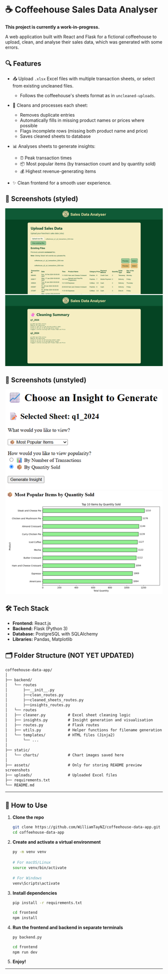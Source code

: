 # ☕ Coffeehouse Sales Data Analyser

<b>This project is currently a work-in-progress.</b>

A web application built with React and Flask for a fictional coffeehouse to upload, clean, and analyse their sales data, which was generated with some errors.



## 🔍 Features

- 📤 Upload `.xlsx` Excel files with multiple transaction sheets, or select from existing uncleaned files.
  - Follows the coffeehouse's sheets format as in  `uncleaned-uploads`.

- 🧼 Cleans and processes each sheet:
  - Removes duplicate entries
  - Automatically fills in missing product names or prices where possible
  - Flags incomplete rows (missing both product name and price)
  - Saves cleaned sheets to database

- 📊 Analyses sheets to generate insights:
  - ⏰ Peak transaction times
  - 📦 Most popular items (by transaction count and by quantity sold)
  - 💰 Highest revenue-generating items

- ✨ Clean frontend for a smooth user experience.



## 📸 Screenshots (styled)
![Upload Page](preview-images/preview_clean_existing.png)
![Cleaning Summary](preview-images/preview_cleaning_summary.png)
## 📸 Screenshots (unstyled)
![Select Insight](preview-images/preview_image_2.png)
![MostPopularItems](preview-images/preview_image_3.png)



## 🛠 Tech Stack

- **Frontend:** React.js
- **Backend:** Flask (Python 3)
- **Database:** PostgreSQL with SQLAlchemy
- **Libraries:** Pandas, Matplotlib


## 🗂 Folder Structure (NOT YET UPDATED)

```
coffeehouse-data-app/
│
├── backend/
│   └── routes
│       ├──__init__.py
│       ├──clean_routes.py
│       ├──cleaned_sheets_routes.py
│       ├──insights_routes.py
│   └── routes
│   ├── cleaner.py          # Excel sheet cleaning logic
│   ├── insights.py         # Insight generation and visualisation
│   ├── routes.py           # Flask routes
│   ├── utils.py            # Helper functions for filename generation
│   └── templates/          # HTML files (Jinja2)
│       └── ...
│
├── static/
│   └── charts/             # Chart images saved here
│
├── assets/                 # Only for storing README preview screenshots 
├── uploads/                # Uploaded Excel files
├── requirements.txt
└── README.md
```

---

## 🚀 How to Use

1. **Clone the repo**
   ```bash
   git clone https://github.com/WilliamTayNZ/coffeehouse-data-app.git
   cd coffeehouse-data-app
   ```

2. **Create and activate a virtual environment**
   ```bash
   py -m venv venv

   # For macOS/Linux
   source venv/bin/activate

   # For Windows
   venv\Scripts\activate
   ```

3. **Install dependencies**
   ```bash
   pip install -r requirements.txt
   ```

    ```bash
   cd frontend
   npm install
   ```

4. **Run the frontend and backend in separate terminals**
   ```bash
   py backend.py
   ```

   ```bash
   cd frontend
   npm run dev
   ```

5. **Enjoy!**

---

